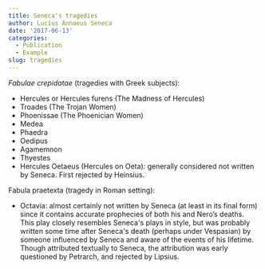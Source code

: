 ```yaml
---
title: Seneca's tragedies
author: Lucius Annaeus Seneca
date: '2017-06-13'
categories:
  - Publication
  - Example
slug: tragedies
---
```


_Fabulae crepidatae_ (tragedies with Greek subjects):

- Hercules or Hercules furens (The Madness of Hercules)
- Troades (The Trojan Women)
- Phoenissae (The Phoenician Women)
- Medea
- Phaedra
- Oedipus
- Agamemnon
- Thyestes
- Hercules Oetaeus (Hercules on Oeta): generally considered not written by Seneca. First rejected by Heinsius.

Fabula praetexta (tragedy in Roman setting):

- Octavia: almost certainly not written by Seneca (at least in its final form) since it contains accurate prophecies of both his and Nero’s deaths. This play closely resembles Seneca's plays in style, but was probably written some time after Seneca's death (perhaps under Vespasian) by someone influenced by Seneca and aware of the events of his lifetime. Though attributed textually to Seneca, the attribution was early questioned by Petrarch, and rejected by Lipsius.
